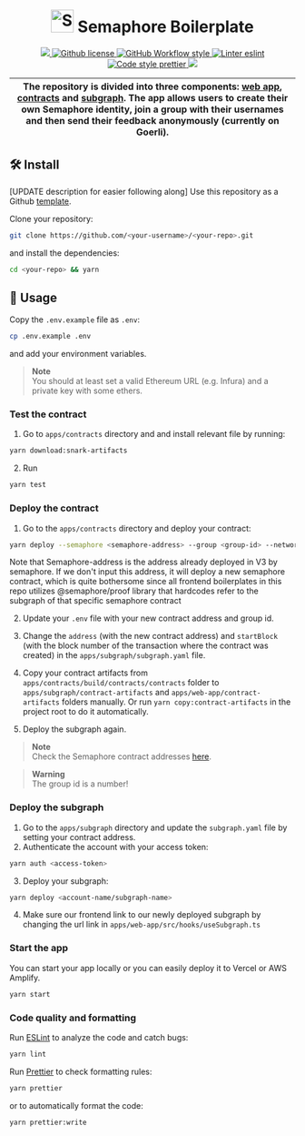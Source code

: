<p align="center">
    <h1 align="center">
        <picture>
            <source media="(prefers-color-scheme: dark)" srcset="https://github.com/semaphore-protocol/website/blob/main/static/img/semaphore-icon-dark.svg">
            <source media="(prefers-color-scheme: light)" srcset="https://github.com/semaphore-protocol/website/blob/main/static/img/semaphore-icon.svg">
            <img width="40" alt="Semaphore icon." src="https://github.com/semaphore-protocol/website/blob/main/static/img/semaphore-icon.svg">
        </picture>
        Semaphore Boilerplate
    </h1>
</p>

<p align="center">
    <a href="https://github.com/semaphore-protocol" target="_blank">
        <img src="https://img.shields.io/badge/project-Semaphore-blue.svg?style=flat-square">
    </a>
    <a href="https://github.com/semaphore-protocol/boilerplate/blob/main/LICENSE">
        <img alt="Github license" src="https://img.shields.io/github/license/semaphore-protocol/boilerplate.svg?style=flat-square">
    </a>
    <a href="https://github.com/semaphore-protocol/boilerplate/actions?query=workflow%3Astyle">
        <img alt="GitHub Workflow style" src="https://img.shields.io/github/actions/workflow/status/semaphore-protocol/boilerplate/style.yml?branch=main&label=style&style=flat-square&logo=github">
    </a>
    <a href="https://eslint.org/">
        <img alt="Linter eslint" src="https://img.shields.io/badge/linter-eslint-8080f2?style=flat-square&logo=eslint">
    </a>
    <a href="https://prettier.io/">
        <img alt="Code style prettier" src="https://img.shields.io/badge/code%20style-prettier-f8bc45?style=flat-square&logo=prettier">
    </a>
    <a href="https://www.gitpoap.io/gh/semaphore-protocol/boilerplate" target="_blank">
        <img src="https://public-api.gitpoap.io/v1/repo/semaphore-protocol/boilerplate/badge">
    </a>
</p>

| The repository is divided into three components: [web app](./apps/web-app), [contracts](./apps/contracts) and [subgraph](./apps/subgraph). The app allows users to create their own Semaphore identity, join a group with their usernames and then send their feedback anonymously (currently on Goerli). |
| --------------------------------------------------------------------------------------------------------------------------------------------------------------------------------------------------------------------------------------------------------------------------------------------------------- |

## 🛠 Install

[UPDATE description for easier following along]
Use this repository as a Github [template](https://github.com/semaphore-protocol/boilerplate/generate).

Clone your repository:

```bash
git clone https://github.com/<your-username>/<your-repo>.git
```

and install the dependencies:

```bash
cd <your-repo> && yarn
```

## 📜 Usage

Copy the `.env.example` file as `.env`:

```bash
cp .env.example .env
```

and add your environment variables.

> **Note**  
> You should at least set a valid Ethereum URL (e.g. Infura) and a private key with some ethers.

### Test the contract

1. Go to `apps/contracts` directory and and install relevant file by running:

```bash
yarn download:snark-artifacts
```

2. Run

```bash
yarn test
```

### Deploy the contract

1. Go to the `apps/contracts` directory and deploy your contract:

```bash
yarn deploy --semaphore <semaphore-address> --group <group-id> --network goerli
```

Note that Semaphore-address is the address already deployed in V3 by semaphore. If we don't input this address, it will deploy a new semaphore contract, which is quite bothersome since all frontend boilerplates in this repo utilizes @semaphore/proof library that hardcodes refer to the subgraph of that specific semaphore contract

2. Update your `.env` file with your new contract address and group id.

3. Change the `address` (with the new contract address) and `startBlock` (with the block number of the transaction where the contract was created) in the `apps/subgraph/subgraph.yaml` file.

4. Copy your contract artifacts from `apps/contracts/build/contracts/contracts` folder to `apps/subgraph/contract-artifacts` and `apps/web-app/contract-artifacts` folders manually. Or run `yarn copy:contract-artifacts` in the project root to do it automatically.

5. Deploy the subgraph again.

> **Note**  
> Check the Semaphore contract addresses [here](https://semaphore.appliedzkp.org/docs/deployed-contracts).

> **Warning**  
> The group id is a number!

### Deploy the subgraph

1. Go to the `apps/subgraph` directory and update the `subgraph.yaml` file by setting your contract address.
2. Authenticate the account with your access token:

```bash
yarn auth <access-token>
```

3. Deploy your subgraph:

```bash
yarn deploy <account-name/subgraph-name>
```

4. Make sure our frontend link to our newly deployed subgraph by changing the url link in `apps/web-app/src/hooks/useSubgraph.ts`

### Start the app

You can start your app locally or you can easily deploy it to Vercel or AWS Amplify.

```bash
yarn start
```

### Code quality and formatting

Run [ESLint](https://eslint.org/) to analyze the code and catch bugs:

```bash
yarn lint
```

Run [Prettier](https://prettier.io/) to check formatting rules:

```bash
yarn prettier
```

or to automatically format the code:

```bash
yarn prettier:write
```
